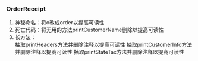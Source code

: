 ### OrderReceipt
1. 神秘命名：将o改成order以提高可读性  
2. 死亡代码：将无用的方法printCustomerName删除以提高可读性
3. 长方法：   
   抽取printHeaders方法并删除注释以提高可读性
   抽取printCustomerInfo方法并删除注释以提高可读性
   抽取printStateTax方法并删除注释以提高可读性
   
